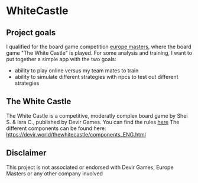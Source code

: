 # WhiteCastle

## Project goals
I qualified for the board game competition [europe masters](https://europemasters.eu), where the board game "The White Castle" is played. For some analysis and training, I want to put together a simple app with the two goals:
- ability to play online versus my team mates to train
- ability to simulate different strategies with npcs to test out different strategies

## The White Castle
The White Castle is a competitive, moderatly complex board game by Shei S. & Isra C., published by Devir Games. You can find the rules [here](https://dmmib.de/download/12604/?tmstv=1722888475)
The different components can be found here: https://devir.world/thewhitecastle/components_ENG.html

## Disclaimer
This project is not associated or endorsed with Devir Games, Europe Masters or any other company involved

